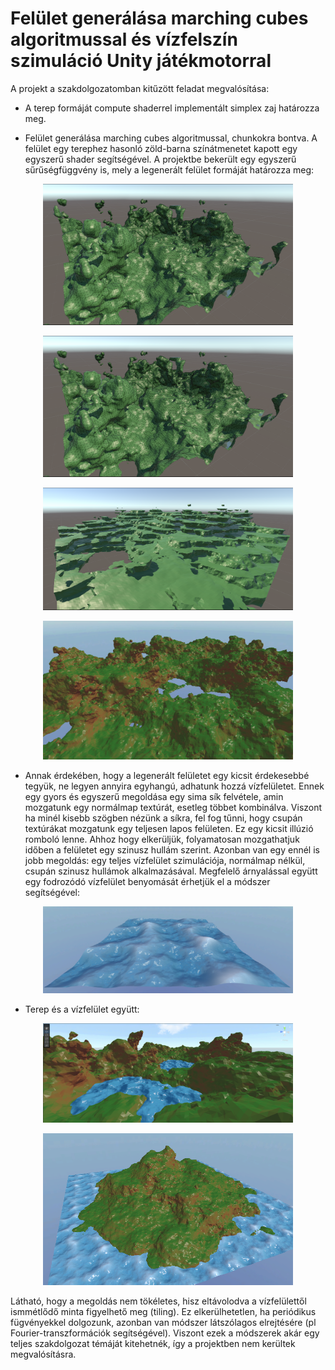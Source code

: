 # Felület generálása marching cubes algoritmussal és vízfelszín szimuláció Unity játékmotorral

A projekt a szakdolgozatomban kitűzött feladat megvalósítása:

- A terep formáját compute shaderrel implementált simplex zaj határozza meg.

- Felület generálása marching cubes algoritmussal, chunkokra bontva. A felület egy terephez hasonló zöld-barna színátmenetet kapott egy egyszerű shader segítségével. A projektbe bekerült egy egyszerű sűrűségfüggvény is, mely a legenerált felület formáját határozza meg:

<p align="center">
    <img src="/Screenshot 2023-09-26 001928.png" width="400">
</p>

<p align="center">
    <img src="/Screenshot 2023-09-26 001928.png" width="400">
</p>

<p align="center">
    <img src="/Screenshot 2023-09-25 021544.png" width="400">
</p>

<p align="center">
    <img src="/image.png" width="400">
</p>
 
- Annak érdekében, hogy a legenerált felületet egy kicsit érdekesebbé tegyük, ne legyen annyira egyhangú, adhatunk hozzá vízfelületet. Ennek egy gyors és egyszerű megoldása egy sima sík felvétele, amin mozgatunk egy normálmap textúrát, esetleg többet kombinálva. Viszont ha minél kisebb szögben nézünk a síkra, fel fog tűnni, hogy csupán textúrákat mozgatunk egy teljesen lapos felületen. Ez egy kicsit illúzió romboló lenne. Ahhoz hogy elkerüljük, folyamatosan mozgathatjuk időben a felületet egy szinusz hullám szerint. Azonban van egy ennél is jobb megoldás: egy teljes  vízfelület szimulációja, normálmap nélkül, csupán szinusz hullámok alkalmazásával. Megfelelő árnyalással együtt egy fodrozódó vízfelület benyomását érhetjük el a módszer segítségével:

<p align="center">
    <img src="/Screenshot 2023-12-04 234226.png" width="400">
</p>

- Terep és a vízfelület együtt:

<p align="center">
    <img src="/Screenshot 2023-11-04 220648.png" width="400">
</p>

<p align="center">
    <img src="/Screenshot 2023-12-06 004931.png" width="400">
</p>

Látható, hogy a megoldás nem tökéletes, hisz eltávolodva a vízfelülettől ismmétlődő minta figyelhető meg (tiling). Ez elkerülhetetlen, ha periódikus fügvényekkel dolgozunk, azonban van módszer látszólagos elrejtésére (pl Fourier-transzformációk segítségével). Viszont ezek a módszerek akár egy teljes szakdolgozat témáját kitehetnék, így a projektben nem kerültek megvalósításra.